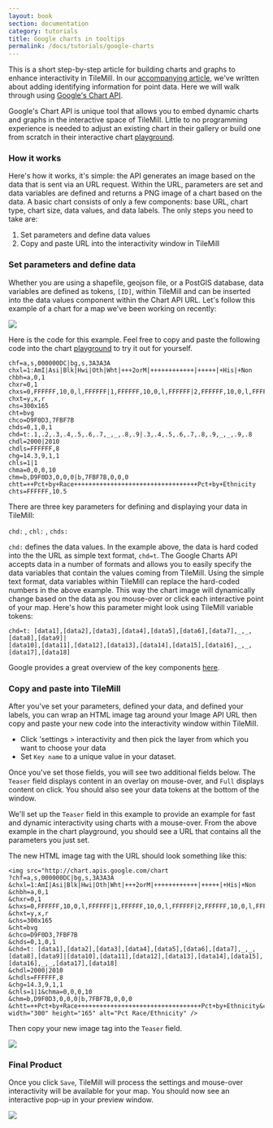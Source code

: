 ```yaml
---
layout: book
section: documentation
category: tutorials
title: Google charts in tooltips
permalink: /docs/tutorials/google-charts
---
```

This is a short step-by-step article for building charts and graphs to enhance interactivity in TileMill. In our [accompanying article](http://support.mapbox.com/kb/tilemill/converting-addresses-in-spreadsheets-to-custom-maps-in-tilemill), we've written about adding identifying information for point data. Here we will walk through using [Google's Chart API](http://code.google.com/apis/chart/image/).

Google's Chart API is unique tool that allows you to embed dynamic charts and graphs in the interactive space of TileMill. Little to no programming experience is needed to adjust an existing chart in their gallery or build one from scratch in their interactive chart [playground](http://code.google.com/apis/chart/image/docs/chart_playground.html).

### How it works

Here's how it works, it's simple: the API generates an image based on the data that is sent via an URL request.  Within the URL, parameters are set and data variables are defined and returns a PNG image of a chart based on the data. A basic chart consists of only a few components: base URL, chart type, chart size, data values, and data labels. The only steps you need to take are:

1. Set parameters and define data values
2. Copy and paste URL into the interactivity window in TileMill

### Set parameters and define data

Whether you are using a shapefile, geojson file, or a PostGIS database, data variables are defined as tokens, `[ID]`, within TileMill and can be inserted into the data values component within the Chart API URL.  Let's follow this example of a chart for a map we've been working on recently:

![](/tilemill/assets/pages/googlecharts1.png)

Here is the code for this example.  Feel free to copy and paste the following code into the chart [playground](http://code.google.com/apis/chart/image/docs/chart_playground.html) to try it out for yourself.

    chf=a,s,000000DC|bg,s,3A3A3A
    chxl=1:AmI|Asi|Blk|Hwi|Oth|Wht|+++2orM|++++++++++++|+++++|+His|+Non
    chbh=a,0,1
    chxr=0,1
    chxs=0,FFFFFF,10,0,l,FFFFFF|1,FFFFFF,10,0,l,FFFFFF|2,FFFFFF,10,0,l,FFFFFF
    chxt=y,x,r
    chs=300x165
    cht=bvg
    chco=D9F0D3,7FBF7B
    chds=0,1,0,1
    chd=t:.1,.2,.3,.4,.5,.6,.7,_,_,.8,.9|.3,.4,.5,.6,.7,.8,.9,_,_,.9,.8
    chdl=2000|2010
    chdls=FFFFFF,8
    chg=14.3,9,1,1
    chls=1|1
    chma=0,0,0,10
    chm=b,D9F0D3,0,0,0|b,7FBF7B,0,0,0
    chtt=++Pct+by+Race++++++++++++++++++++++++++++++++++Pct+by+Ethnicity
    chts=FFFFFF,10.5

There are three key parameters for defining and displaying your data in TileMill:

`chd:` , `chl:` , `chds:`

`chd:` defines the data values. In the example above, the data is hard coded into the the URL as simple text format, `chd=t`. The Google Charts API accepts data in a number of formats and allows you to easily specify the data variables that contain the values coming from TileMill. Using the simple text format, data variables within TileMill can replace the hard-coded numbers in the above example. This way the chart image will dynamically change based on the data as you mouse-over or click each interactive point of your map. Here's how this parameter might look using TileMill variable tokens:

    chd=t: [data1],[data2],[data3],[data4],[data5],[data6],[data7],_,_,[data8],[data9]|
    [data10],[data11],[data12],[data13],[data14],[data15],[data16],_,_,[data17],[data18]

Google provides a great overview of the key components [here](http://code.google.com/apis/chart/image/docs/making_charts.html#chart_elements).

### Copy and paste into TileMill

After you've set your parameters, defined your data, and defined your labels, you can wrap an HTML image tag around your Image API URL then copy and paste your new code into the interactivity window within TileMill.

* Click 'settings > interactivity and then pick the layer from which you want to choose your data
* Set `Key name` to a unique value in your dataset.

Once you've set those fields, you will see two additional fields below.  The `Teaser` field displays content in an overlay on mouse-over, and `Full` displays content on click.  You should also see your data tokens at the bottom of the window.

We'll set up the `Teaser` field in this example to provide an example for fast and dynamic interactivity using charts with a mouse-over.  From the above example in the chart playground, you should see a URL that contains all the parameters you just set.

The new HTML image tag with the URL should look something like this:

    <img src="http://chart.apis.google.com/chart
    ?chf=a,s,000000DC|bg,s,3A3A3A
    &chxl=1:AmI|Asi|Blk|Hwi|Oth|Wht|+++2orM|++++++++++++|+++++|+His|+Non
    &chbh=a,0,1
    &chxr=0,1
    &chxs=0,FFFFFF,10,0,l,FFFFFF|1,FFFFFF,10,0,l,FFFFFF|2,FFFFFF,10,0,l,FFFFFF
    &chxt=y,x,r
    &chs=300x165
    &cht=bvg
    &chco=D9F0D3,7FBF7B
    &chds=0,1,0,1
    &chd=t: [data1],[data2],[data3],[data4],[data5],[data6],[data7],_,_,[data8],[data9]|[data10],[data11],[data12],[data13],[data14],[data15],[data16],_,_,[data17],[data18]
    &chdl=2000|2010
    &chdls=FFFFFF,8
    &chg=14.3,9,1,1
    &chls=1|1&chma=0,0,0,10
    &chm=b,D9F0D3,0,0,0|b,7FBF7B,0,0,0
    &chtt=++Pct+by+Race++++++++++++++++++++++++++++++++++Pct+by+Ethnicity&chts=FFFFFF,10.5" width="300" height="165" alt="Pct Race/Ethnicity" />

Then copy your new image tag into the `Teaser` field.

![](/tilemill/assets/pages/googlecharts2.png)


### Final Product

Once you click `Save`, TileMill will process the settings and mouse-over interactivity will be available for your map. You should now see an interactive pop-up in your preview window.

![](/tilemill/assets/pages/googlecharts3.png)


